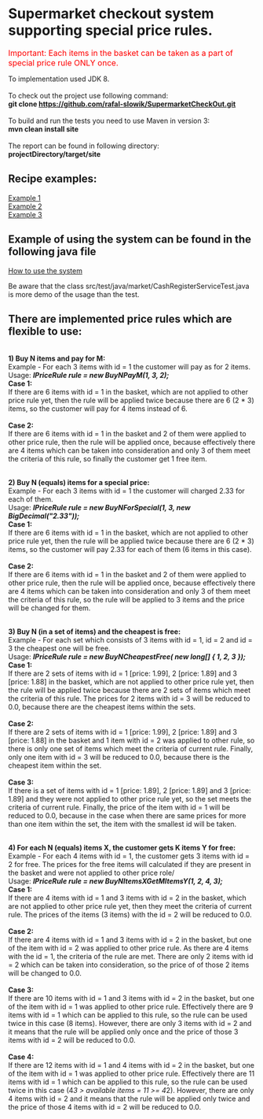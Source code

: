 <h1>Supermarket checkout system supporting special price rules.</h1>

<p><font size="3" color="red">Important: Each items in the basket can be taken as a part of special price rule ONLY once.</font></p>

To implementation used JDK 8.<BR><BR>
To check out the project use following command: <br />
<b>git clone https://github.com/rafal-slowik/SupermarketCheckOut.git</b>
<br /><br />
To build and run the tests you need to use Maven in version 3:<br />
<b>mvn clean install site</b><br/><br/>
The report can be found in following directory:<br />
<b>projectDirectory/target/site</b>

<h2>Recipe examples:</h2>

[Example 1 ](recipe_example/recipe1.txt "Example of recipe 1")<br>
[Example 2 ](recipe_example/recipe2.txt "Example of recipe 2")<br>
[Example 3 ](recipe_example/recipe3.txt "Example of recipe 3") 

<h2>Example of using the system can be found in the following java file</h2>

[How to use the system ](src/test/java/market/CashRegisterServiceTest.java "CashRegisterServiceTest") 

Be aware that the class src/test/java/market/CashRegisterServiceTest.java is more demo of the usage than the test.

<h2>There are implemented price rules which are flexible to use:</h2><br>
<b>1) Buy N items and pay for M:</b><br>
Example - For each 3 items with id = 1 the customer will pay as for 2 items.<br>
Usage: <b><i>IPriceRule rule = new BuyNPayM(1, 3, 2);</i></b><br>
<b>Case 1:</b><br>
If there are 6 items with id = 1 in the basket, which are not applied to other price rule yet, then the rule will be applied twice because there are 6 (2 * 3) items, so the customer will pay for 4 items instead of 6.
<br><br>
<b>Case 2:</b><br>
If there are 6 items with id = 1 in the basket and 2 of them were applied to other price rule, then the rule will be applied once, because effectively there are 4 items which can be taken into consideration and only 3 of them meet the criteria of this rule, so finally the customer get 1 free item.
<br><br>

<b>2) Buy N (equals) items for a special price:</b><br>
Example - For each 3 items with id = 1 the customer will charged 2.33 for each of them.<br>
Usage: <b><i>IPriceRule rule = new BuyNForSpecial(1, 3, new BigDecimal("2.33"));</i></b><br>
<b>Case 1:</b><br>
If there are 6 items with id = 1 in the basket, which are not applied to other price rule yet, then the rule will be applied twice because there are 6 (2 * 3) items, so the customer will pay 2.33 for each of them (6 items in this case).
<br><br>
<b>Case 2:</b><br>
If there are 6 items with id = 1 in the basket and 2 of them were applied to other price rule, then the rule will be applied once, because effectively there are 4 items which can be taken into consideration and only 3 of them meet the criteria of this rule, so the rule will be applied to 3 items and the price will be changed for them.
<br><br>

<b>3) Buy N (in a set of items) and the cheapest is free:</b><br>
Example - For each set which consists of 3 items with id = 1, id = 2 and id = 3 the cheapest one will be free.<br>
Usage: <b><i>IPriceRule rule = new BuyNCheapestFree( new long[] { 1, 2, 3 });</i></b><br>
<b>Case 1:</b><br>
If there are 2 sets of items with id = 1 [price: 1.99], 2 [price: 1.89] and 3 [price: 1.88] in the basket, which are not applied to other price rule yet, then the rule will be applied twice because there are 2 sets of items which meet the criteria of this rule. The prices for 2 items with id = 3 will be reduced to 0.0, because there are the cheapest items within the sets.
<br><br>
<b>Case 2:</b><br>
If there are 2 sets of items with id = 1 [price: 1.99], 2 [price: 1.89] and 3 [price: 1.88] in the basket and 1 item with id = 2 was applied to other rule, so there is only one set of items which meet the criteria of current rule. Finally, only one item with id = 3 will be reduced to 0.0, because there is the cheapest item within the set.
<br><br>
<b>Case 3:</b><br>
If there is a set of items with id = 1 [price: 1.89], 2 [price: 1.89] and 3 [price: 1.89] and they were not applied to other price rule yet, so the set meets the criteria of current rule. Finally, the price of the item with id = 1 will be reduced to 0.0, because in the case when there are same prices for more than one item within the set, the item with the smallest id will be taken.
<br><br>

<b>4) For each N (equals) items X, the customer gets K items Y for free:</b><br>
Example - For each 4 items with id = 1, the customer gets 3 items with id = 2 for free. The prices for the free items will calculated if they are present in the basket and were not applied to other price role/<br>
Usage: <b><i>IPriceRule rule = new BuyNItemsXGetMItemsY(1, 2, 4, 3);</i></b><br>
<b>Case 1:</b><br>
If there are 4 items with id = 1 and 3 items with id = 2 in the basket, which are not applied to other price rule yet, then they meet the criteria of current rule.
The prices of the items (3 items) with the id = 2 will be reduced to 0.0.
<br><br>
<b>Case 2:</b><br>
If there are 4 items with id = 1 and 3 items with id = 2 in the basket, but one of the item with id = 2 was applied to other price rule. As there are 4 items with the id = 1, the criteria of the rule are met. There are only 2 items with id = 2 which can be taken into consideration, so the price of of those 2 items will be changed to 0.0.
<br><br>
<b>Case 3:</b><br>
If there are 10 items with id = 1 and 3 items with id = 2 in the basket, but one of the item with id = 1 was applied to other price rule. Effectively there are 9 items with id = 1 which can be applied to this rule, so the rule can be used twice in this case (8 items). However, there are only 3 items with id = 2 and it means that the rule will be applied only once and the price of those 3 items with id = 2 will be reduced to 0.0.
<br><br>
<b>Case 4:</b><br>
If there are 12 items with id = 1 and 4 items with id = 2 in the basket, but one of the item with id = 1 was applied to other price rule. Effectively there are 11 items with id = 1 which can be applied to this rule, so the rule can be used twice in this case (4*3 > available items = 11 >= 4*2). However, there are only 4 items with id = 2 and it means that the rule will be applied only twice and the price of those 4 items with id = 2 will be reduced to 0.0.
<br><br>


